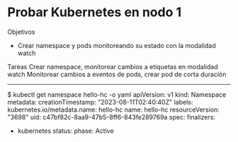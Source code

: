 # Probar Kubernetes en nodo 1

Objetivos
- Crear namespace y pods monitoreando su estado con la modalidad watch

Tareas
Crear namespace, monitorear cambios a etiquetas en modalidad watch
Monitorear cambios a eventos de pods, crear pod de corta duración

-------------------
$ kubectl get namespace hello-hc -o yaml
apiVersion: v1
kind: Namespace
metadata:
  creationTimestamp: "2023-08-11T02:40:40Z"
  labels:
    kubernetes.io/metadata.name: hello-hc
  name: hello-hc
  resourceVersion: "3698"
  uid: c47bf82c-8aa9-47b5-8ff6-843fe289769a
spec:
  finalizers:
  - kubernetes
status:
  phase: Active

